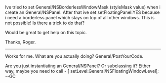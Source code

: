 
Ive tried to set General/NSBorderlessWindowMask (styleMask value) when i create an General/NSPanel.
After that ive set setFloatingPanel:YES because i need a borderless panel which stays on
top of all other windows. This is not possible!
Is there a trick to do that?

Would be great to get help on this topic.

Thanks, Roger.


----

Works for me. What are you actually doing? General/PostYourCode.

Are you just instantiating an General/NSPanel? Or subclassing it? Either way, maybe you need to call      - [<thePanel> setLevel:General/NSFloatingWindowLevel]; --GC